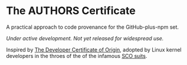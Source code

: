 # The AUTHORS Certificate

A practical approach to code provenance for the GitHub-plus-npm set.

_Under active development. Not yet released for widespread use._

Inspired by [The Developer Certificate of Origin][DCO], adopted by
Linux kernel developers in the throes of the of the infamous [SCO
suits][SCO].

[DCO]: http://developercertificate.org/

[SCO]: https://en.wikipedia.org/wiki/SCO/Linux_controversies
